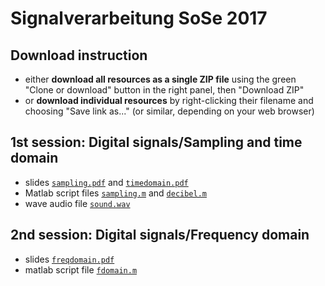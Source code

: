 # Signalverarbeitung SoSe 2017

## Download instruction

- either **download all resources as a single ZIP file** using the green "Clone or download" button in the right panel, then "Download ZIP"
- or **download individual resources** by right-clicking their filename and choosing "Save link as..." (or similar, depending on your web browser)

## 1st session: Digital signals/Sampling and time domain

- slides [`sampling.pdf`](sampling.pdf) and [`timedomain.pdf`](timedomain.pdf)
- Matlab script files [`sampling.m`](sampling.m) and [`decibel.m`](decibel.m)
- wave audio file [`sound.wav`](sound.wav)

## 2nd session: Digital signals/Frequency domain

- slides [`freqdomain.pdf`](freqdomain.pdf)
- matlab script file [`fdomain.m`](fdomain.m)
